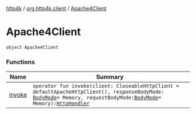 [http4k](../../index.md) / [org.http4k.client](../index.md) / [Apache4Client](./index.md)

# Apache4Client

`object Apache4Client`

### Functions

| Name | Summary |
|---|---|
| [invoke](invoke.md) | `operator fun invoke(client: CloseableHttpClient = defaultApacheHttpClient(), responseBodyMode: `[`BodyMode`](../../org.http4k.core/-body-mode/index.md)` = Memory, requestBodyMode: `[`BodyMode`](../../org.http4k.core/-body-mode/index.md)` = Memory): `[`HttpHandler`](../../org.http4k.core/-http-handler.md) |
